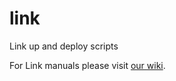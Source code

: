# link
Link up and deploy scripts

For Link manuals please visit [our wiki](https://wiki.bas-ip.com/basiplink/ru/bas-ip-link-2753556.html).
